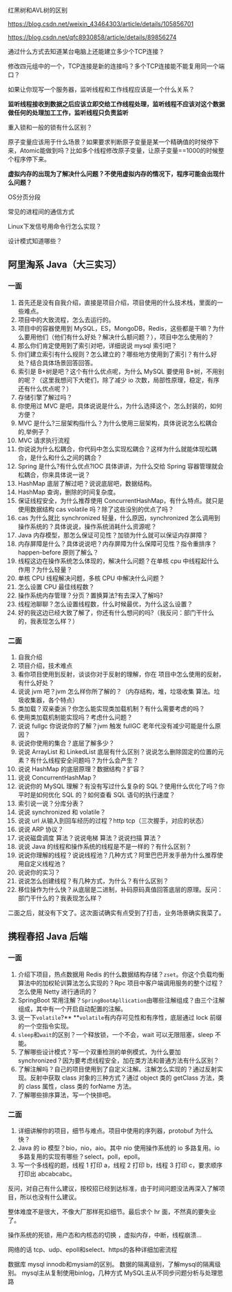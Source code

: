 红黑树和AVL树的区别

https://blog.csdn.net/weixin_43464303/article/details/105856701

https://blog.csdn.net/qfc8930858/article/details/89856274

通过什么方式去知道某台电脑上还能建立多少个TCP连接？

修改四元组中的一个，TCP连接是新的连接吗？多个TCP连接能不能复用同一个端口？

如果让你现写一个服务器，监听线程和工作线程应该是一个什么关系？

**监听线程接收到数据之后应该立即交给工作线程处理，监听线程不应该对这个数据做任何的处理加工工作，监听线程只负责监听**

重入锁和一般的锁有什么区别？

原子变量应该用于什么场景？如果要求判断原子变量是某一个精确值的时候停下来，Atomic能做到吗？比如多个线程修改原子变量，让原子变量==1000的时候整个程序停下来。

**虚拟内存的出现为了解决什么问题？不使用虚拟内存的情况下，程序可能会出现什么问题？**

OS分页分段

常见的进程间的通信方式

Linux下发信号用命令行怎么实现？

设计模式知道哪些？

## 阿里淘系 Java（大三实习）

### 一面

1. 首先还是没有自我介绍，直接是项目介绍，项目使用的什么技术栈，里面的一些难点。
2. 项目中的大致流程，怎么去运行的。
3. 项目中的容器使用到 MySQL，ES，MongoDB，Redis，这些都是干嘛？为什么要用他们（他们有什么好处？解决什么额问题？），项目中怎么使用的？
4. 那么你们肯定使用到了索引对吧，详细说说 mysql 索引吧？
5. 你们建立索引有什么规则？怎么建立的？哪些地方使用到了索引？有什么好处？结合具体场景回答回答。
6. 索引是 B+树是吧？这个有什么优点呢，为什么 MySQL 要使用 B+树，不用别的呢？（这里我想问下大佬们，除了减少 io 次数，局部性原理，稳定，有序还有什么优点呢？）
7. 存储引擎了解过吗？
8. 你使用过 MVC 是吧，具体说说是什么，为什么选择这个，怎么封装的，如何方便？
9. MVC 是什么?三层架构指什么？为什么使用三层架构，具体说说怎么松耦合的,举例子？
10. MVC 请求执行流程
11. 你说说为什么松耦合，你代码中怎么实现松耦合？这样为什么就能体现松耦合，是什么和什么之间的耦合？
12. Spring 是什么?有什么优点?IOC 具体讲讲，为什么交给 Spring 容器管理就会松耦合，你来具体说一说？
13. HashMap 底层了解过吧？说说底层吧，数据结构。
14. HashMap 查询，删除的时间复杂度。
15. 保证线程安全，为什么推荐使用 ConcurrentHashMap，有什么特点。就只是使用数据结构 cas volatile 吗？除了这些没别的优点了吗？
16. cas 为什么就比 synchronized 轻量，什么原因，synchronized 怎么调用到操作系统的？具体说说，操作系统消耗什么资源呢？
17. Java 内存模型，那怎么保证可见性？加锁为什么就可以保证内存屏障？
18. 内存屏障是什么？具体说说吧？内存屏障为什么保障可见性？指令重排序？happen-before 原则了解么？
19. 线程这边在操作系统怎么体现的，解决什么问题？在单核 cpu 中线程起什么作用？为什么轻量？
20. 单核 CPU 线程解决问题，多核 CPU 中解决什么问题？
21. 怎么设置 CPU 最佳线程数？
22. 操作系统内存管理？分页？置换算法?有去深入了解吗?
23. 线程池聊聊？怎么设置线程数，什么时候最优，为什么这么设置？
24. 好的我这边已经大致了解了，你还有什么想问的吗?（我反问：部门干什么的，我表现怎么样？）

### 二面

1. 自我介绍
2. 项目介绍，技术难点
3. 看你项目使用到反射，谈谈你对于反射的理解，你在 项目中怎么使用的反射，有什么好处？
4. 说说 jvm 吧？jvm 怎么样你所了解的？（内存结构，堆，垃圾收集 算法。垃圾收集器，各个特点）
5. 类加载？双亲委派？你怎么能实现类加载机制？有什么需要考虑的吗？
6. 使用类加载机制能实现吗？考虑什么问题？
7. 说说 fullgc 你说说你的了解？jvm 触发 fullGC 老年代没有减少可能是什么原因？
8. 说说你使用的集合？底层了解多少？
9. 说说 ArrayList 和 LinkedList 底层有什么区别？说说怎么删除固定的位置的元素？有什么线程安全问题吗？为什么会产生？
10. 说说 HashMap 的底层原理？数据结构？扩容？
11. 说说 ConcurrentHashMap？
12. 说说你的 MySQL 理解？有没有写过什么复杂的 SQL？使用什么优化了吗？你平时是如何优化 SQL 的？如何查看 SQL 语句的执行速度？
13. 索引说一说？分库分表？
14. 说说 synchronized 和 volatile？
15. 说说 url 从输入到回车经历的过程？http tcp（三次握手，对应的状态）
16. 说说 ARP 协议？
17. 说说磁盘调度 算法？说说电梯 算法？说说扫描 算法？
18. 说说 Java 的线程和操作系统的线程是不是一样的？有什么区别？
19. 说说你理解的线程？说说线程池？几种方式？阿里巴巴开发手册为什么推荐使用自定义线程池？
20. 说说你的实习？
21. 说说怎么创建线程？有几种方式，为什么？有什么区别？
22. 移位操作为什么快？从底层是二进制，补码原码真值回答底层的原理。反问：部门干什么的？我表现怎么样？

二面之后，就没有下文了。这次面试确实有点受到了打击，业务场景确实我菜了。

## 携程春招 Java 后端

### 一面

1. 介绍下项目，热点数据用 Redis 的什么数据结构存储？`zset`。你这个负载均衡算法中的加权轮训算法怎么实现的？Rpc 项目中客户端调用服务的整个过程？怎么使用 Netty 进行通讯的？
2. SpringBoot 常用注解？`SpringBootApllication`由哪些注解组成？由三个注解组成，其中有一个开启自动配置的注解。
3. 说一下`volatile`?** **`volatile`有内存可见性和有序性，底层通过 lock 前缀的一个空指令实现。
4. `sleep`和`wait`的区别？一个释放锁，一个不会，wait 可以无限阻塞，sleep 不能。
5. 了解哪些设计模式？写一个双重检测的单例模式，为什么要加 synchronized？因为要考虑线程安全，加在类方法和普通方法有什么区别？
6. 了解注解吗？自己的项目使用到了自定义注解。注解怎么实现的？通过反射实现。反射中获取 class 对象的三种方式？通过 object 类的 getClass 方法，类的 class 属性，class 类的 forName 方法。
7. 了解哪些排序算法，写一个快排吧。

### 二面

1. 详细讲解你的项目，细节与难点。项目中使用的序列器，protobuf 为什么快？
2. Java 的 io 模型？bio，nio，aio。其中 nio 使用操作系统的 io 多路复用。io 多路复用的实现有哪些？select，poll，epoll。
3. 写一个多线程的题，线程 1 打印 a，线程 2 打印 b，线程 3 打印 c，要求顺序打印出 abcabcabc。

反问，对自己有什么建议，按校招已经到达标准，由于时间问题没法再深入了解项目，所以也没有什么建议。

整体难度不是很大，不像大厂那样死扣细节。最后求个 hr 面，不然真的要失业了。

操作系统的死锁，用户态和内核态的切换 ，虚拟内存，中断，线程崩溃…

网络的话 tcp、udp、epoll和select、https的各种详细加密流程

数据库
mysql innodb和mysiam的区别。
数据的隔离级别，了解mysql的隔离级别。
mysql主从复制使用binlog，几种方式
MySQL主从不同步问题分析与处理思路